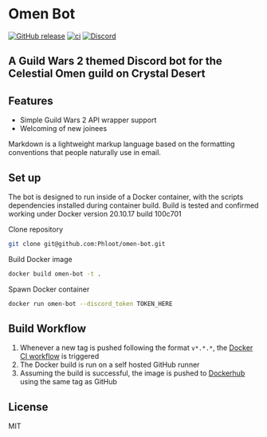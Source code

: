 # Omen Bot

[![GitHub release](https://img.shields.io/github/release/docker/login-action.svg?style=flat-square)](https://github.com/docker/login-action/releases/latest)
[![ci](https://github.com/Phloot/omen-bot/actions/workflows/docker-ci.yml/badge.svg)](https://github.com/Phloot/omen-bot/actions/workflows/docker-ci.yml)
[![Discord](https://discordapp.com/api/guilds/840265739884560384/widget.png)](https://discord.gg/Y3VkTCdV4b)

## A Guild Wars 2 themed Discord bot for the Celestial Omen guild on Crystal Desert

## Features

- Simple Guild Wars 2 API wrapper support
- Welcoming of new joinees

Markdown is a lightweight markup language based on the formatting conventions
that people naturally use in email.

## Set up

The bot is designed to run inside of a Docker container, with the scripts dependencies installed during container build. Build is tested and confirmed working under Docker version 20.10.17 build 100c701

Clone repository

```sh
git clone git@github.com:Phloot/omen-bot.git
```

Build Docker image

```sh
docker build omen-bot -t .
```

Spawn Docker container

```sh
docker run omen-bot --discord_token TOKEN_HERE
```

## Build Workflow

1. Whenever a new tag is pushed following the format `v*.*.*`, the [Docker CI workflow](https://github.com/Phloot/omen-bot/blob/main/.github/workflows/docker-ci.yml) is triggered
2. The Docker build is run on a self hosted GitHub runner
3. Assuming the build is successful, the image is pushed to [Dockerhub](https://hub.docker.com/repository/docker/phlootdocker/omen) using the same tag as GitHub

## License

MIT
